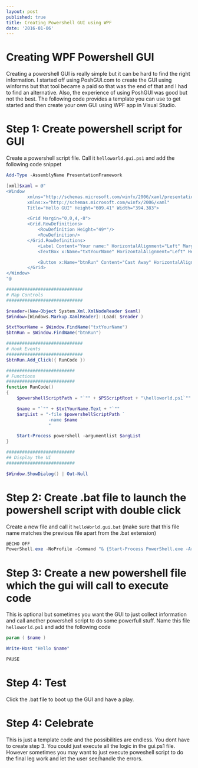 ```yaml
---
layout: post
published: true
title: Creating Powershell GUI using WPF
date: '2016-01-06'
---
```

# Creating WPF Powershell GUI

Creating a powershell GUI is really simple but it can be hard to find the right information. I started off using PoshGUI.com to create the GUI using winforms but that tool became a paid so that was the end of that and I had to find an alternative. Also, the experience of using PoshGUI was good but not the best. The following code provides a template you can use to get started and then create your own GUI using WPF app in Visual Studio.

# Step 1: Create powershell script for GUI
Create a powershell script file. Call it `helloworld.gui.ps1` and add the following code snippet

```powershell
Add-Type -AssemblyName PresentationFramework

[xml]$xaml = @"
<Window
        xmlns="http://schemas.microsoft.com/winfx/2006/xaml/presentation"
        xmlns:x="http://schemas.microsoft.com/winfx/2006/xaml"
        Title="Hello GUI" Height="609.41" Width="394.383">

        <Grid Margin="0,0,4,-8">
        <Grid.RowDefinitions>
            <RowDefinition Height="49*"/>
            <RowDefinition/>
        </Grid.RowDefinitions>
            <Label Content="Your name:" HorizontalAlignment="Left" Margin="10,10,0,0" VerticalAlignment="Top"/>
            <TextBox x:Name="txtYourName" HorizontalAlignment="Left" Height="23" Margin="130,14,0,0" Text="Bruce Willis" VerticalAlignment="Top" Width="234"/>

            <Button x:Name="btnRun" Content="Cast Away" HorizontalAlignment="Left" Margin="291,543,0,0" VerticalAlignment="Top" Width="63" />
        </Grid>
</Window>
"@

#############################
# Map Controls
#############################

$reader=(New-Object System.Xml.XmlNodeReader $xaml)
$Window=[Windows.Markup.XamlReader]::Load( $reader )

$txtYourName = $Window.FindName("txtYourName")
$btnRun = $Window.FindName("btnRun")

#############################
# Hook Events
#############################
$btnRun.Add_Click({ RunCode })

##########################
# Functions
##########################
function RunCode()
{
    $powershellScriptPath = "`"" + $PSScriptRoot + "\helloworld.ps1`""

    $name = "`"" + $txtYourName.Text + "`""
    $argList = "-file $powershellScriptPath `
                -name $name `
                "

    Start-Process powershell -argumentlist $argList
}

##########################
## Display the UI
##########################

$Window.ShowDialog() | Out-Null
```

# Step 2: Create .bat file to launch the powershell script with double click
Create a new file and call it `helloWorld.gui.bat` (make sure that  this file name matches the previous file apart from the .bat extension)

```powershell
@ECHO OFF
PowerShell.exe -NoProfile -Command "& {Start-Process PowerShell.exe -ArgumentList '-NoProfile -WindowStyle Hidden -ExecutionPolicy Bypass -File ""%~dpn0.ps1""' -Verb RunAs}"
```

# Step 3: Create a new powershell file which the gui will call to execute code
This is optional but sometimes you want the GUI to just collect information and call another powershell script to do some powerfull stuff. Name this file `helloworld.ps1` and add the following code

```powershell
param ( $name )

Write-Host "Hello $name"

PAUSE
```

# Step 4: Test
Click the .bat file to boot up the GUI and have a play.

# Step 4: Celebrate
This is just a template code and the possibilities are endless. You dont have to create step 3. You could just execute all the logic in the gui.ps1 file. However sometimes you may want to just execute poweshell script to do the final leg work and let the user see/handle the errors.

